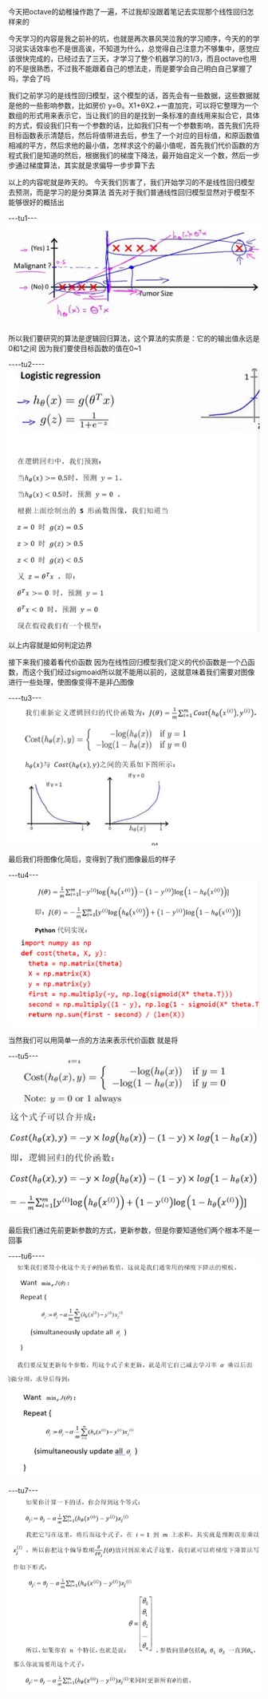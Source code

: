 今天把octave的幼稚操作跑了一遍，不过我却没跟着笔记去实现那个线性回归怎样来的


今天学习的内容是我之前补的坑，也就是再次暴风哭泣我的学习顺序，今天的的学习说实话效率也不是很高诶，不知道为什么，总觉得自己注意力不够集中，感觉应该很快完成的，已经过去了三天，才学习了整个机器学习的1/3，而且octave也用的不是很熟悉，不过我不能跟着自己的想法走，而是要学会自己明白自己掌握了吗，学会了吗


我们之前学习的是线性回归模型，这个模型的话，首先会有一些数据，这些数据就是他的一些影响参数，比如房价
y=Θ。X1+θX2.+一直加完，可以将它整理为一个数组的形式用来表示它，当让我们的目的是找到一条标准的直线用来拟合它，具体的方式，假设我们只有一个参数的话，比如我们只有一个参数影响，首先我们先将目标函数表示清楚后，然后将值带进去后，参生了一个对应的目标值，和原函数值相减的平方，然后求他的最小值，怎样求这个的最小值呢，首先我们代价函数的方程式我们是知道的然后，根据我们的梯度下降法，最开始自定义一个数，然后一步步通过梯度算法，其实就是求偏导一步步算下去


以上的内容呢就是昨天的。
今天我们厉害了，我们开始学习的不是线性回归模型去预测，而是学习的是分类算法
首先对于我们普通线性回归模型显然对于模型不能够很好的概括出


---tu1---
![ad](https://github.com/Zr3Lm9Yh/my-machine-learning/blob/master/day%20three/img-day3/tu1.PNG)




所以我们要研究的算法是逻辑回归算法，这个算法的实质是：它的的输出值永远是0和1之间
因为我们要使目标函数的值在0~1


----tu2----
![ad](https://github.com/Zr3Lm9Yh/my-machine-learning/blob/master/day%20three/img-day3/tu2.PNG)




以上内容就是如何判定边界

接下来我们接着看代价函数
因为在线性回归模型我们定义的代价函数是一个凸函数，而这个我们经过sigmoaid所以就不能用以前的，这就意味着我们需要对图像
进行一些处理，使图像变得不是非凸图像


----tu3---
![ad](https://github.com/Zr3Lm9Yh/my-machine-learning/blob/master/day%20three/img-day3/tu3.PNG)




最后我们将图像化简后，变得到了我们图像最后的样子


---tu4---
![ad](https://github.com/Zr3Lm9Yh/my-machine-learning/blob/master/day%20three/img-day3/tu4.PNG)




当然我们可以用简单一点的方法来表示代价函数
就是将


---tu5---
![ad](https://github.com/Zr3Lm9Yh/my-machine-learning/blob/master/day%20three/img-day3/tu5.PNG)




最后我们通过先前更新参数的方式，更新参数，但是你要知道他们两个根本不是一回事


----tu6----
![ad](https://github.com/Zr3Lm9Yh/my-machine-learning/blob/master/day%20three/img-day3/tu6.PNG)




---tu7---
![ad](https://github.com/Zr3Lm9Yh/my-machine-learning/blob/master/day%20three/img-day3/tu7.PNG)






